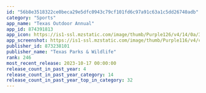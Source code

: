 ```yaml
---
id: "56b8e3518322ce0beca29e5dfc0943c79cf101fd6c97a91c63a1c5dd26740adb"
category: "Sports"
app_name: "Texas Outdoor Annual"
app_id: 874391813
app_icon: https://is1-ssl.mzstatic.com/image/thumb/Purple126/v4/14/0a/38/140a38f6-cc32-feb4-2129-1c8f5387959d/AppIcon-0-0-1x_U007emarketing-0-0-0-7-0-0-sRGB-0-0-0-GLES2_U002c0-512MB-85-220-0-0.png/1024x1024bb.png
app_screenshot: https://is1-ssl.mzstatic.com/image/thumb/Purple116/v4/c9/b3/46/c9b34675-425b-e48b-fde4-62c2b3c59a8e/f9822df0-5a5d-4bcf-8abd-5245f6d1ffe6_2023_oa-screenshot-01-6-5-inch.png/1284x2778bb.png
publisher_id: 873238101
publisher_name: "Texas Parks & Wildlife"
rank: 246
most_recent_release: 2023-10-17 00:00:00
release_count_in_past_year: 4
release_count_in_past_year_category: 14
release_count_in_past_year_top_in_category: 32
---
```

